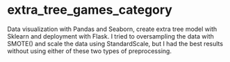 # extra_tree_games_category
Data visualization with Pandas and Seaborn, create extra tree model with Sklearn and deployment with Flask. I tried to oversampling the data with SMOTE() and scale the data using StandardScale, but I had the best results without using either of these two types of preprocessing.

